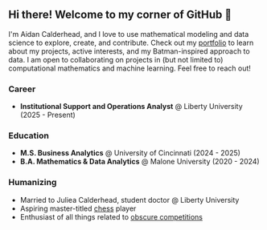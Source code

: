 ## Hi there! Welcome to my corner of GitHub 👋

I'm Aidan Calderhead, and I love to use mathematical modeling and data science to explore, create, and contribute. Check out my [portfolio](https://acalderhead.github.io) to learn about my projects, active interests, and my Batman-inspired approach to data. I am open to collaborating on projects in (but not limited to) computational mathematics and machine learning. Feel free to reach out!

### Career

- **Institutional Support and Operations Analyst** @ Liberty University (2025 - Present)

### Education

- **M.S. Business Analytics** @ University of Cincinnati (2024 - 2025)
- **B.A. Mathematics & Data Analytics** @ Malone University (2020 - 2024)

### Humanizing

- Married to Juliea Calderhead, student doctor @ Liberty University
- Aspiring master-titled [chess](https://www.chess.com/member/gonzonium) player
- Enthusiast of all things related to [obscure competitions](https://www.espnwwos.com/events/competitive-sports/espn8-the-ocho/)
